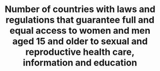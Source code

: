 ---
target: >-
  Ensure  universal  access  to  sexual  and  reproductive  health  and  reproductive  rights  as  agreed  in  accordance  with  the  Programme  of  Action  of  the  International  Conference  on  Population  and  Development  and  the  Beijing  Platform  f
title: >-
  Number  of  countries  with  laws  and  regulations  that  guarantee  full  and  equal  access  to  women  and  men  aged  15  and  older  to  sexual  and  reproductive  health  care,  information  and  education
un_designated_tier: '3'
un_custodial_agency: 'UNFPA  (Partnering  Agencies:  UN  Women,  DESA  Population  Division)'
target_id: '5.6'
has_metadata: true
goal_meta_link: 'http://unstats.un.org/sdgs/files/metadata-compilation/Metadata-Goal-5.pdf'
goal_meta_link_page: 23
indicator_name: >-
  Number  of  countries  with  laws  and  regulations  that  guarantee  full  and  equal  access  to  women  and  men  aged  15  and  older  to  sexual  and  reproductive  health  care,  information  and  education
permalink: /5-6-2/
sdg_goal: 5
layout: indicator
indicator: 5.6.2
indicator_variable: null
graph: null
graph_type_description: null
graph_status_notes: Redline
variable_description: null
variable_notes: null
indicator_definition: >-
  From  UN-WOMEN:  Legal/regulatory  frameworks  covered  by  this  indicator  include  laws  and  regulations  that  explicitly  guarantee:  1.  Access  to  SRH  services  without  third  party  authorization  (from  the  spouse,  guardian,  parents  or  o
source_title: null
source_notes: null
published: true
comments_and_limitations: Under  review.  
method_of_computation: "From  UN-WOMEN:  Denominator:  All  Member  States,  for  federal  states  this  will  be  reflected  in  central  governments'  self-reporting.  Sources  of  information  and  methodology:  The  suggested  methodology  consists  of  initial  self-reporting  by  governments  through  a  detailed  survey  to  be  developed  based  on  the  indicators  below  with  detailed  questions  that  safeguard  the  replicability  and  reliability  of  state  responses.  This  procedure  was  applied  for  the  ICPD+20  review  survey  with  support  to  governments  from  UNFPA's  country  offices  where  needed.  The  self-reported  data  will  undergo  validation  and  qualitative  assessment  by  responsible  UN  agencies  assigned  to  the  task.  At  this  stage  other  stakeholders  and  data  sources  could  be  consulted,  e.g.  National  Human  Rights  Institutions,  human  rights  treaty  bodies  or  other  international,  regional  or  national  monitoring  bodies.  From  UNFPA:  Methodology  and  feasibility  of  data  collection  \tThe  indicator  will  measure  the  number  of  countries  with  legal  and  regulatory  frameworks  guaranteeing  access  to  sexual  and  reproductive  services,  education  and  information  without  any  of  the  above  restrictions.  Therefore,  to  count  as  a  \"yes\"  all  the  four  requirements  included  in  this  indicator  will  need  to  be  met:  (i)  access  without  third  party  authorization;  (ii)  access  without  age  restrictions;  (iii)  access  irrespective  of  marital  status;  and  (iv)  access  to  education  and  information  at  all  levels.  For  countries  counting  as  \"no\",  nevertheless,  data  will  be  disaggregated  in  accordance  to  each  of  those  requirements  to  be  able  to  measure  progress  on  each  particular  front.  Sources  of  information  and  methodology:  \tThe  suggested  methodology  consists  of  initial  self-reporting  by  governments  through  a  detailed  survey  to  be  developed  based  on  the  indicators  below  with  detailed  questions  that  safeguard  the  replicability  and  reliability  of  state  responses.  This  procedure  was  successfully  applied  for  the  ICPD+20  review  survey  with  support  to  governments  from  UNFPA's  country  offices  where  needed.  \tInformation  provided  by  States  can  be  complemented  with  information  from  UN  treaty  monitoring  bodies,  including  the  Committee  on  Elimination  of  All  Forms  of  Discrimination  Against  Women,  the  Committee  on  the  Rights  of  the  Child  and  the  Committee  on  Economic,  Social  and  Cultural  Rights.  These  three  committees  are  systematically  collecting  information  and  issuing  recommendations  to  State  parties  on  all  the  issues  covered  by  this  indicator.  A  combined  use  of  these  three  committees  as  sources  of  information  will  ensure  near  universal  coverage  of  States  and  will  also  increase  the  periodicity  of  information.  \tMoreover,  other  actors  with  a  monitoring  role  such  as  regional  human  rights  mechanisms,  national  human  rights  institutions  and  civil  society  organizations  often  provide  information  on  the  components  covered  by  this  indicator.  UN  agencies  such  as  WHO,  UNFPA  and  UN  Women  also  compile  country  specific  information  on  legal  and  regulatory  developments  on  issues  pertaining  to  their  respective  mandates."
---
